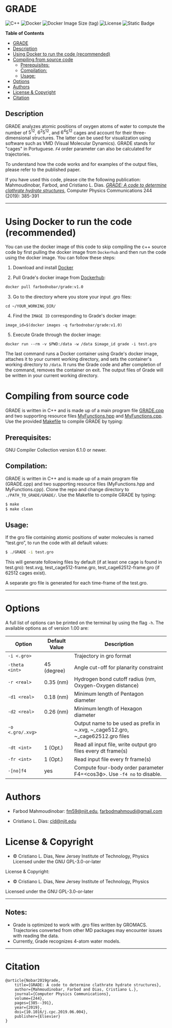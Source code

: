 # GRADE 

![C++](https://img.shields.io/badge/Language-C%2B%2B-blue)
![Docker](https://img.shields.io/badge/-Docker-2496ed?logo=docker&logoColor=white&style=flat)
![Docker Image Size (tag)](https://img.shields.io/docker/image-size/farbodnobar/grade/v1.0)
![License](https://img.shields.io/github/license/farbod-nobar/GRADE)
![Static Badge](https://img.shields.io/badge/DOI-https%3A%2F%2Fdoi.org%2F10.1016%2Fj.cpc.2019.06.004-red)


**Table of Contents**
- [GRADE](#grade)
- [Description](#description)
- [Using Docker to run the code (recommended)](#using-docker-to-run-the-code-recommended)
- [Compiling from source code](#compiling-from-source-code)
  - [Prerequisites:](#prerequisites)
  - [Compilation:](#compilation)
  - [Usage:](#usage)
- [Options](#options)
- [Authors](#authors)
- [License &amp; Copyright](#license--copyright)
- [Citation](#citation)
  

## Description
GRADE analyzes atomic positions of oxygen atoms of water to compute the number of $5^{12}$, $6^{2}5^{12}$, and $6^{4}5^{12}$ cages and account for their three-dimensional structures. The latter can be used for visualization using software such as VMD (Visual Molecular Dynamics). GRADE stands for "cages" in Portuguese. *`F4`* order parameter can also be calculated for trajectories.

To understand how the code works and for examples of the output files, please refer to the published paper.

If you have used this code, please cite the following publication:
Mahmoudinobar, Farbod, and Cristiano L. Dias. [*GRADE: A code to determine clathrate hydrate structures*](https://doi.org/10.1016/j.cpc.2019.06.004), Computer Physics Communications 244 (2019): 385-391



---

# Using Docker to run the code (recommended)

You can use the docker image of this code to skip compiling the c++ source code by first pulling the docker image from `Dockerhub` and then run the code using the docker image. You can follow these steps:

1. Download and install [Docker](https://www.docker.com)

2. Pull Grade's docker image from [Dockerhub](https://hub.docker.com/repository/docker/farbodnobar/grade/general):
```.sh
docker pull farbodnobar/grade:v1.0
```
3. Go to the directory where you store your input .gro files:
```
cd ~/YOUR_WORKING_DIR/
```
4. Find the `IMAGE ID` corresponding to Grade's docker image:
```
image_id=$(docker images -q farbodnobar/grade:v1.0)
```
5. Execute Grade through the docker image:
```
docker run --rm -v $PWD:/data -w /data $image_id grade -i test.gro 
```
The last command runs a Docker container using Grade's docker image, attaches it to your current working directory, and sets the container's working directory to `/data`. It runs the Grade code and after completion of the command, removes the container on exit. The output files of Grade will be written in your current working directory. 

# Compiling from source code
GRADE is written in C++ and is made up of a main program file [GRADE.cpp](./GRADE.cpp) and two supporting resource files [MyFunctions.hpp](./MyFunctions.hpp) and [MyFunctions.cpp](./MyFunctions.cpp). Use the provided [Makefile](./Makefile) to compile GRADE by typing:



## Prerequisites:
GNU Compiler Collection  version 6.1.0 or newer.



## Compilation:

GRADE is written in C++ and is made up of a main program file (GRADE.cpp) and two supporting resource files (MyFunctions.hpp and MyFunctions.cpp). Clone the repo and change directory to `./PATH_TO_GRADE/GRADE/`. Use the Makefile to compile GRADE by typing: 

```.sh
$ make
$ make clean
```

## Usage: 

If the gro file containing atomic positions of water molecules is named “test.gro”, to run the code with all default values: 

```.sh
$ ./GRADE -i test.gro 
```

This will generate following files by default (if at least one cage is found in test.gro): test.xvg, test_cage512-frame.gro, test_cage62512-frame.gro (if 62512 cages exist).

A separate gro file is generated for each time-frame of the test.gro.

---

# Options

A full list of options can be printed on the terminal by using the flag `-h`. The available options as of version 1.00 are:

| Option             | Default Value | Description                                                      |
|--------------------|---------------|------------------------------------------------------------------|
| `-i <.gro>`        |  	         | Trajectory in gro format                             |
| `-theta <int>`     | 45 (degree)	 | Angle cut-off for planarity constraint                 |
| `-r <real>`        | 0.35 (nm)     | Hydrogen bond cutoff radius (nm, Oxygen-Oxygen distance)    |
| `-d1 <real>`       | 0.18 (nm)     | Minimum length of Pentagon diameter                         |
| `-d2 <real>`       | 0.26 (nm)     | Minimum length of Hexagon diameter                          |
| `-o <.gro/.xvg>`   | 			     | Output name to be used as prefix in ~.xvg, ~_cage512.gro, ~_cage62512.gro files|
| `-dt <int>`        | 1 (Opt.)      | Read all input file, write output gro files every dt frame(s) |
| `-fr <int>`        | 1  (Opt.)     | Read input file every fr frame(s)                         |
| `-[no]f4`          | yes           | Compute four-body order parameter F4=<cos3ф>. Use `-f4 no` to disable.                     |



# Authors
- Farbod Mahmoudinobar: [fm59@njit.edu](mailto:fm59@njit.edu), [farbodmahmoudi@gmail.com](mailto:farbodmahmoudi@gmail.com)

- Cristiano L. Dias: [cld@njit.edu](mailto:cld@njit.edu)

# License & Copyright
- © Cristiano L. Dias, New Jersey Institute of Technology, Physics
Licensed under the GNU GPL-3.0-or-later


License & Copyright:

- © Cristiano L. Dias, New Jersey Institute of Technology, Physics

Licensed under the GNU GPL-3.0-or-later

---

## Notes:
- Grade is optimized to work with .gro files written by GROMACS. Trajectories converted from other MD packages may encounter issues with reading the data. 
- Currently, Grade recognizes 4-atom water models.

---
# Citation
```
@article{Nobar2019grade,
	title={GRADE: A code to determine clathrate hydrate structures},
	author={Mahmoudinobar, Farbod and Dias, Cristiano L.},
	journal={Computer Physics Communications},
	volume={244},
	pages={385--391},
	year={2019},
	doi={10.1016/j.cpc.2019.06.004},
	publisher={Elsevier}
}
```
